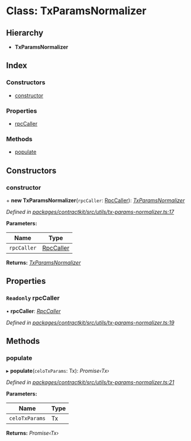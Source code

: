 # Class: TxParamsNormalizer

## Hierarchy

* **TxParamsNormalizer**

## Index

### Constructors

* [constructor](_utils_tx_params_normalizer_.txparamsnormalizer.md#constructor)

### Properties

* [rpcCaller](_utils_tx_params_normalizer_.txparamsnormalizer.md#readonly-rpccaller)

### Methods

* [populate](_utils_tx_params_normalizer_.txparamsnormalizer.md#populate)

## Constructors

###  constructor

\+ **new TxParamsNormalizer**(`rpcCaller`: [RpcCaller](../interfaces/_utils_rpc_caller_.rpccaller.md)): *[TxParamsNormalizer](_utils_tx_params_normalizer_.txparamsnormalizer.md)*

*Defined in [packages/contractkit/src/utils/tx-params-normalizer.ts:17](https://github.com/celo-org/celo-monorepo/blob/master/packages/contractkit/src/utils/tx-params-normalizer.ts#L17)*

**Parameters:**

Name | Type |
------ | ------ |
`rpcCaller` | [RpcCaller](../interfaces/_utils_rpc_caller_.rpccaller.md) |

**Returns:** *[TxParamsNormalizer](_utils_tx_params_normalizer_.txparamsnormalizer.md)*

## Properties

### `Readonly` rpcCaller

• **rpcCaller**: *[RpcCaller](../interfaces/_utils_rpc_caller_.rpccaller.md)*

*Defined in [packages/contractkit/src/utils/tx-params-normalizer.ts:19](https://github.com/celo-org/celo-monorepo/blob/master/packages/contractkit/src/utils/tx-params-normalizer.ts#L19)*

## Methods

###  populate

▸ **populate**(`celoTxParams`: Tx): *Promise‹Tx›*

*Defined in [packages/contractkit/src/utils/tx-params-normalizer.ts:21](https://github.com/celo-org/celo-monorepo/blob/master/packages/contractkit/src/utils/tx-params-normalizer.ts#L21)*

**Parameters:**

Name | Type |
------ | ------ |
`celoTxParams` | Tx |

**Returns:** *Promise‹Tx›*
